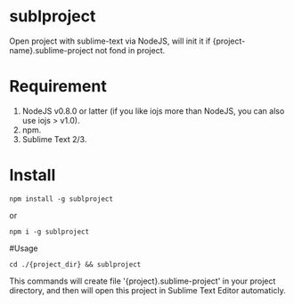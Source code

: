 sublproject
=============

Open project with sublime-text via NodeJS, will init it if {project-name}.sublime-project not fond in project.

# Requirement
1. NodeJS v0.8.0 or latter (if you like iojs more than NodeJS, you can also use iojs > v1.0).
2. npm.
3. Sublime Text 2/3.

# Install
```
npm install -g sublproject
```
or
```
npm i -g sublproject
```

#Usage
```
cd ./{project_dir} && sublproject
```
This commands will create file '{project}.sublime-project' in your project directory, and then will open this project in Sublime Text Editor automaticly.
